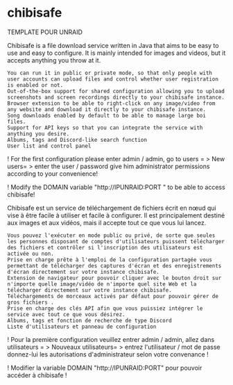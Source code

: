 # chibisafe

TEMPLATE POUR UNRAID

 Chibisafe is a file download service written in Java that aims to be easy to use and easy to configure. It is mainly intended for images and videos, but it accepts anything you throw at it.

    You can run it in public or private mode, so that only people with user accounts can upload files and control whether user registration is enabled or not.
    Out-of-the-box support for shared configuration allowing you to upload screenshots and screen recordings directly to your chibisafe instance.
    Browser extension to be able to right-click on any image/video from any website and download it directly to your chibisafe instance.
    Song downloads enabled by default to be able to manage large boi files.
    Support for API keys so that you can integrate the service with anything you desire.
    Albums, tags and Discord-like search function
    User list and control panel

 

! For the first configuration please enter admin / admin, go to users = > New users= > enter the user / password give him administrator permissions according to your convenience!

! Modify the DOMAIN variable "http://IPUNRAID:PORT " to be able to access chibisafe!

 

 

 

Chibisafe est un service de téléchargement de fichiers écrit en nœud qui vise à être facile à utiliser et facile à configurer. Il est principalement destiné aux images et aux vidéos, mais il accepte tout ce que vous lui lancez.

    Vous pouvez l'exécuter en mode public ou privé, de sorte que seules les personnes disposant de comptes d'utilisateurs puissent télécharger des fichiers et contrôler si l'inscription des utilisateurs est activée ou non.
    Prise en charge prête à l'emploi de la configuration partagée vous permettant de télécharger des captures d'écran et des enregistrements d'écran directement sur votre instance chibisafe.
    Extension de navigateur pour pouvoir cliquer avec le bouton droit sur n'importe quelle image/vidéo de n'importe quel site Web et la télécharger directement sur votre instance chibisafe.
    Téléchargements de morceaux activés par défaut pour pouvoir gérer de gros fichiers .
    Prise en charge des clés API afin que vous puissiez intégrer le service avec tout ce que vous désirez.
    Albums, tags et fonction de recherche de type Discord
    Liste d'utilisateurs et panneau de configuration

 

! Pour la première configuration veuillez entrer admin / admin, allez dans utilisateurs = > Nouveaux utilisateurs= > entrez l'utilisateur / mot de passe donnez-lui les autorisations d'administrateur selon votre convenance !

! Modifier la variable DOMAIN "http://IPUNRAID:PORT" pour pouvoir accéder à chibisafe ! 
